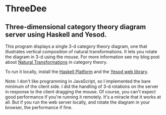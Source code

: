 # ThreeDee
## Three-dimensional category theory diagram server using Haskell and Yesod.

This program displays a single 3-d category theory diagram, one that illustrates vertical composition of natural transformations. 
It lets you rotate the diagram in 3-d using the mouse.
For more information see my blog post about [Natural Transformations](http://bartoszmilewski.com/2015/04/07/natural-transformations/)
in category theory.

To run it locally, install the [Haskell Platform](https://www.haskell.org/platform/) 
and the [Yesod web library](http://www.yesodweb.com/page/quickstart).

Note: I don't like programming in JavaScript, so I implemented the bare minimum of the client side. 
I did the handling of 3-d rotations on the server in response to the client dragging the mouse. 
Of course, you can't expect good performance if you're running it remotely.
It's a miracle that it works at all. But if you run the web server locally, and rotate the diagram in your browser, 
the performance if fine.
